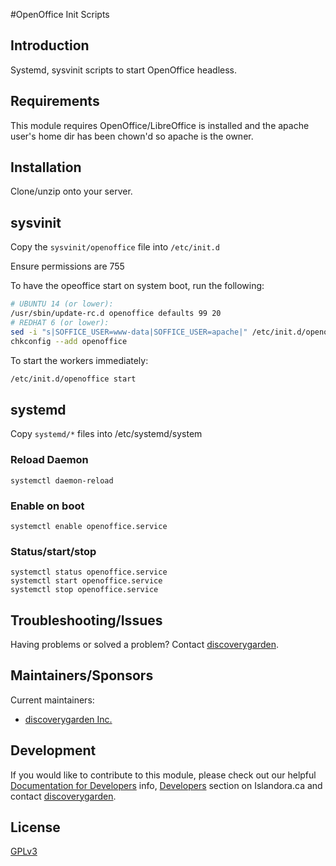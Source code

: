 #OpenOffice Init Scripts

## Introduction

Systemd, sysvinit scripts to start OpenOffice headless.

## Requirements

This module requires OpenOffice/LibreOffice is installed and the apache user's home dir has been chown'd so apache is the owner.

## Installation

Clone/unzip onto your server.

## sysvinit

Copy the `sysvinit/openoffice` file into `/etc/init.d`

Ensure permissions are 755

To have the opeoffice start on system boot, run the following:

```bash
# UBUNTU 14 (or lower):
/usr/sbin/update-rc.d openoffice defaults 99 20
# REDHAT 6 (or lower):
sed -i "s|SOFFICE_USER=www-data|SOFFICE_USER=apache|" /etc/init.d/openoffice
chkconfig --add openoffice
```

To start the workers immediately:
```bash
/etc/init.d/openoffice start
```
## systemd

Copy `systemd/*` files into /etc/systemd/system

### Reload Daemon

```
systemctl daemon-reload
```

### Enable on boot

```
systemctl enable openoffice.service
```

### Status/start/stop
```
systemctl status openoffice.service
systemctl start openoffice.service
systemctl stop openoffice.service
```

## Troubleshooting/Issues

Having problems or solved a problem? Contact [discoverygarden](http://support.discoverygarden.ca).

## Maintainers/Sponsors

Current maintainers:

* [discoverygarden Inc.](http://www.discoverygarden.ca)

## Development

If you would like to contribute to this module, please check out our helpful
[Documentation for Developers](https://github.com/Islandora/islandora/wiki#wiki-documentation-for-developers)
info, [Developers](http://islandora.ca/developers) section on Islandora.ca and
contact [discoverygarden](http://support.discoverygarden.ca).

## License

[GPLv3](http://www.gnu.org/licenses/gpl-3.0.txt)
